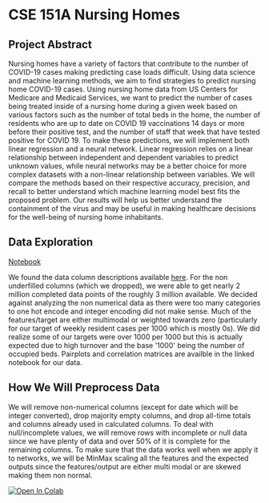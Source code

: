 # CSE 151A Nursing Homes

## Project Abstract
Nursing homes have a variety of factors that contribute to the number of COVID-19 cases making predicting case loads difficult. Using data science and machine learning methods, we aim to find strategies to predict nursing home COVID-19 cases. Using nursing home data from US Centers for Medicare and Medicaid Services, we want to predict the number of cases being treated inside of a nursing home during a given week based on various factors such as the number of total beds in the home, the number of residents who are up to date on COVID 19 vaccinations 14 days or more before their positive test, and the number of staff that week that have tested positive for COVID 19. To make these predictions, we will implement both linear regression and a neural network. Linear regression relies on a linear relationship between independent and dependent variables to predict unknown values, while neural networks may be a better choice for more complex datasets with a non-linear relationship between variables. We will compare the methods based on their respective accuracy, precision, and recall to better understand which machine learning model best fits the proposed problem. Our results will help us better understand the containment of the virus and may be useful in making healthcare decisions for the well-being of nursing home inhabitants.

## Data Exploration
[Notebook](https://github.com/Preellis/151A-Nursing-Homes/blob/main/main.ipynb)

We found the data column descriptions available [here](https://data.cms.gov/sites/default/files/2023-08/COVID-19%20Nursing%20Home%20Data%20Dictionary.pdf). For the non underfilled columns (which we dropped), we were able to get nearly 2 million completed data points of the roughly 3 million available. We decided against analyzing the non numerical data as there were too many categories to one hot encode and integer encoding did not make sense. Much of the features/target are either multimodal or weighted towards zero (particularly for our target of weekly resident cases per 1000 which is mostly 0s). We did realize some of our targets were over 1000 per 1000 but this is actually expected due to high turnover and the base '1000' being the number of occupied beds. Pairplots and correlation matrices are availble in the linked notebook for our data. 

## How We Will Preprocess Data
We will remove non-numerical columns (except for date which will be integer converted), drop majority empty columns, and drop all-time totals and columns already used in calculated columns. To deal with null/incomplete values, we will remove rows with incomplete or null data since we have plenty of data and over 50% of it is complete for the remaining columns. To make sure that the data works well when we apply it to networks, we will be MinMax scaling all the features and the expected outputs since the features/output are either multi modal or are skewed making them non normal.

<a target="_blank" href="https://colab.research.google.com/github/Preellis/151A-Nursing-Homes">
  <img src="https://colab.research.google.com/assets/colab-badge.svg" alt="Open In Colab"/>
</a>
